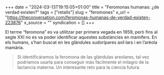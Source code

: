 +++
date = "2024-03-13T19:15:05+01:00"
title = "Feromonas humanas: ¿de verdad existen?"
tags = ["retalls"]
slug = "feromones"
x_url = "https://theconversation.com/feromonas-humanas-de-verdad-existen-223876"
x_source = ""
syndication = []
+++

El terme “feromona” es va utilitzar per primera vegada en 1959, però fins al segle XXI no es va poder identificar aquestes substàncies en mamífers. En els humans, s’han buscat en les glàndules sudorípares axil·lars i en l’arèola mamària.

> Si identificáramos la feromona de las glándulas areolares, tal vez podríamos usarla para conseguir más fácilmente el milagro de la lactancia materna. Un interesante reto para la ciencia futura.